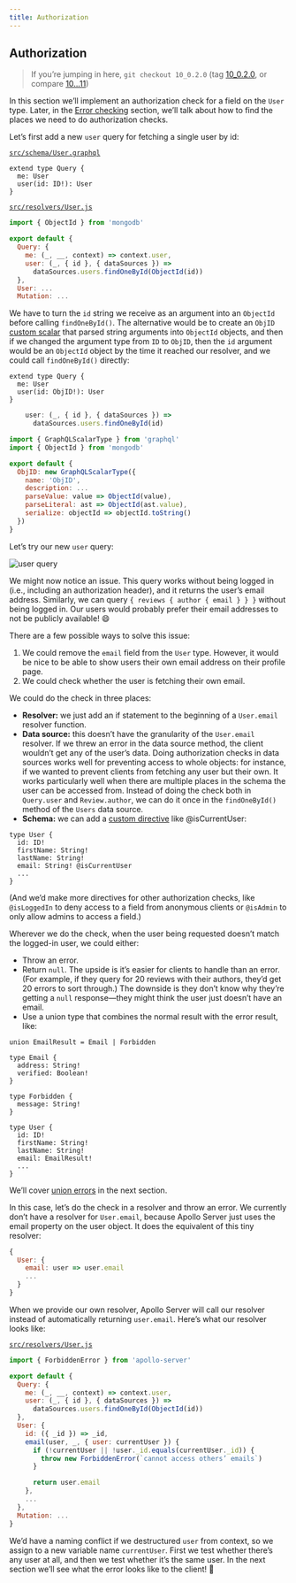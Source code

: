 ```yaml
---
title: Authorization
---
```


## Authorization

> If you’re jumping in here, `git checkout 10_0.2.0` (tag [10_0.2.0](https://github.com/GraphQLGuide/guide-api/tree/10_0.2.0), or compare [10...11](https://github.com/GraphQLGuide/guide-api/compare/10_0.2.0...11_0.2.0))

In this section we’ll implement an authorization check for a field on the `User` type. Later, in the [Error checking](#error-checking) section, we’ll talk about how to find the places we need to do authorization checks.

Let’s first add a new `user` query for fetching a single user by id:

[`src/schema/User.graphql`](https://github.com/GraphQLGuide/guide-api/compare/10_0.2.0...11_0.2.0)

```gql
extend type Query {
  me: User
  user(id: ID!): User
}
```

[`src/resolvers/User.js`](https://github.com/GraphQLGuide/guide-api/compare/10_0.2.0...11_0.2.0)

```js
import { ObjectId } from 'mongodb'

export default {
  Query: {
    me: (_, __, context) => context.user,
    user: (_, { id }, { dataSources }) =>
      dataSources.users.findOneById(ObjectId(id))
  },
  User: ...
  Mutation: ...
```

We have to turn the `id` string we receive as an argument into an `ObjectId` before calling `findOneById()`. The alternative would be to create an `ObjID` [custom scalar](#custom-scalars) that parsed string arguments into `ObjectId` objects, and then if we changed the argument type from `ID` to `ObjID`, then the `id` argument would be an `ObjectId` object by the time it reached our resolver, and we could call `findOneById()` directly:

```gql
extend type Query {
  me: User
  user(id: ObjID!): User
}
```

```js
    user: (_, { id }, { dataSources }) =>
      dataSources.users.findOneById(id)
```

```js
import { GraphQLScalarType } from 'graphql'
import { ObjectId } from 'mongodb'

export default {
  ObjID: new GraphQLScalarType({
    name: 'ObjID',
    description: ...
    parseValue: value => ObjectId(value),
    parseLiteral: ast => ObjectId(ast.value),
    serialize: objectId => objectId.toString()
  })
}
```

Let’s try our new `user` query:

![user query](../../img/user-query.png)

We might now notice an issue. This query works without being logged in (i.e., including an authorization header), and it returns the user’s email address. Similarly, we can query `{ reviews { author { email } } }` without being logged in. Our users would probably prefer their email addresses to not be publicly available! 😄

There are a few possible ways to solve this issue:

1. We could remove the `email` field from the `User` type. However, it would be nice to be able to show users their own email address on their profile page.
2. We could check whether the user is fetching their own email. 

We could do the check in three places:

- **Resolver:** we just add an if statement to the beginning of a `User.email` resolver function.
- **Data source:** this doesn’t have the granularity of the `User.email` resolver. If we threw an error in the data source method, the client wouldn’t get any of the user’s data. Doing authorization checks in data sources works well for preventing access to whole objects: for instance, if we wanted to prevent clients from fetching any user but their own. It works particularly well when there are multiple places in the schema the user can be accessed from. Instead of doing the check both in `Query.user` and `Review.author`, we can do it once in the `findOneById()` method of the `Users` data source.
- **Schema:** we can add a [custom directive](https://blog.apollographql.com/reusable-graphql-schema-directives-131fb3a177d1) like @isCurrentUser:

```gql
type User {
  id: ID!
  firstName: String!
  lastName: String!
  email: String! @isCurrentUser
  ...
}
```

(And we’d make more directives for other authorization checks, like `@isLoggedIn` to deny access to a field from anonymous clients or `@isAdmin` to only allow admins to access a field.)

Wherever we do the check, when the user being requested doesn’t match the logged-in user, we could either:

- Throw an error.
- Return `null`. The upside is it’s easier for clients to handle than an error. (For example, if they query for 20 reviews with their authors, they’d get 20 errors to sort through.) The downside is they don’t know why they’re getting a `null` response—they might think the user just doesn’t have an email.
- Use a union type that combines the normal result with the error result, like:

```gql
union EmailResult = Email | Forbidden

type Email {
  address: String!
  verified: Boolean!
}

type Forbidden {
  message: String!
}

type User {
  id: ID!
  firstName: String!
  lastName: String!
  email: EmailResult!
  ...
}
```

We’ll cover [union errors](#union-errors) in the next section. 

In this case, let’s do the check in a resolver and throw an error. We currently don’t have a resolver for `User.email`, because Apollo Server just uses the email property on the user object. It does the equivalent of this tiny resolver:

```js
{
  User: {
    email: user => user.email
    ...
  }
}
```

When we provide our own resolver, Apollo Server will call our resolver instead of automatically returning `user.email`. Here’s what our resolver looks like:

[`src/resolvers/User.js`](https://github.com/GraphQLGuide/guide-api/compare/10_0.2.0...11_0.2.0)

```js
import { ForbiddenError } from 'apollo-server'

export default {
  Query: {
    me: (_, __, context) => context.user,
    user: (_, { id }, { dataSources }) =>
      dataSources.users.findOneById(ObjectId(id))
  },
  User: {
    id: ({ _id }) => _id,
    email(user, _, { user: currentUser }) {
      if (!currentUser || !user._id.equals(currentUser._id)) {
        throw new ForbiddenError(`cannot access others’ emails`)
      }

      return user.email
    },
    ...
  },
  Mutation: ...
}
```

We’d have a naming conflict if we destructured `user` from context, so we assign to a new variable name `currentUser`. First we test whether there’s any user at all, and then we test whether it’s the same user. In the next section we’ll see what the error looks like to the client! 👀

